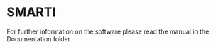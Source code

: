 # SMARTI


For further information on the software please read the manual in the Documentation folder.